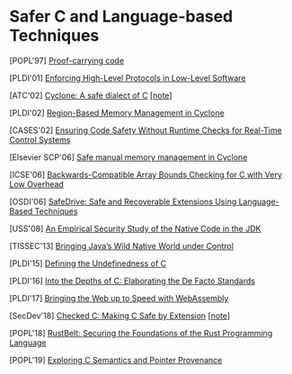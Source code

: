 # Safer C and Language-based Techniques

[POPL'97] [Proof-carrying
code](http://www.cs.jhu.edu/~fabian/courses/CS600.624/proof-carrying-code.pdf)

[PLDI'01] [Enforcing High-Level Protocols in Low-Level
Software](https://www.microsoft.com/en-us/research/wp-content/uploads/2001/05/pldi01.pdf)

[ATC'02] [Cyclone: A safe dialect of
C](http://trevorjim.com/papers/usenix2002.pdf)
[[note](../notes/mem_safety/pl/cyclone.md)]

[PLDI'02] [Region-Based Memory Management in
Cyclone](https://www.cs.umd.edu/projects/cyclone/papers/cyclone-regions.pdf)

[CASES'02] [Ensuring Code Safety Without Runtime Checks for Real-Time Control
Systems](https://llvm.org/pubs/2002-08-08-CASES02-ControlC.pdf)

[Elsevier SCP'06] [Safe manual memory management in
Cyclone](https://reader.elsevier.com/reader/sd/pii/S0167642306000785?token=50E40602712027DF44A72D4207EECF49F411C516D3C9A952ED2E8DC5A2ACC14EC4B3B614B6BFC859FA91124BF1203DD5)

[ICSE'06] [Backwards-Compatible Array Bounds Checking for C with Very Low
Overhead](http://llvm.org/pubs/2006-05-24-SAFECode-BoundsCheck.pdf)

[OSDI'06] [SafeDrive: Safe and Recoverable Extensions Using Language-Based
Techniques](https://www.usenix.org/legacy/event/osdi06/tech/full_papers/zhou/zhou.pdf)

[USS'08] [An Empirical Security Study of the Native Code in the
JDK](https://www.usenix.org/legacy/event/sec08/tech/full_papers/tan_g/tan_g.pdf)

[TISSEC'13] [Bringing Java’s Wild Native World under
Control](http://delivery.acm.org/10.1145/2540000/2535505/a9-sun.pdf?ip=66.24.201.76&id=2535505&acc=ACTIVE%20SERVICE&key=7777116298C9657D%2EDC6AD36C640314EC%2E6B689847FE614015%2E4D4702B0C3E38B35&__acm__=1556129280_0a5924a20764886e4b39ea8c83eacdd9)

[PLDI'15] [Defining the Undefinedness of
C](http://fsl.cs.illinois.edu/FSL/papers/2015/hathhorn-ellison-rosu-2015-pldi/hathhorn-ellison-rosu-2015-pldi-public.pdf)

[PLDI'16] [Into the Depths of C: Elaborating the De Facto
Standards](https://www.cl.cam.ac.uk/research/security/ctsrd/pdfs/201606-pldi2016-clanguage.pdf)

[PLDI'17] [Bringing the Web up to Speed with
WebAssembly](https://people.mpi-sws.org/~rossberg/papers/Haas,%20Rossberg,%20Schuff,%20Titzer,%20Gohman,%20Wagner,%20Zakai,%20Bastien,%20Holman%20-%20Bringing%20the%20Web%20up%20to%20Speed%20with%20WebAssembly.pdf)

[SecDev'18] [Checked C: Making C Safe by
Extension](https://www.microsoft.com/en-us/research/uploads/prod/2018/09/checkedc-secdev2018-preprint.pdf)
[[note](../notes/mem_safety/pl/checkedc.md)]

[POPL'18] [RustBelt: Securing the Foundations of the Rust Programming
Language](https://plv.mpi-sws.org/rustbelt/popl18/paper.pdf)

[POPL'19] [Exploring C Semantics and Pointer
Provenance](https://www.cl.cam.ac.uk/~km569/exploring_provenance.pdf)
